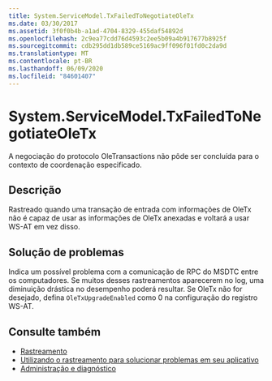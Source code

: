 ```yaml
---
title: System.ServiceModel.TxFailedToNegotiateOleTx
ms.date: 03/30/2017
ms.assetid: 3f0f0b4b-a1ad-4704-8329-455daf54892d
ms.openlocfilehash: 2c9ea77cdd76d4593c2ee5b09a4b917677b8925f
ms.sourcegitcommit: cdb295dd1db589ce5169ac9ff096f01fd0c2da9d
ms.translationtype: MT
ms.contentlocale: pt-BR
ms.lasthandoff: 06/09/2020
ms.locfileid: "84601407"
---
```

# <a name="systemservicemodeltxfailedtonegotiateoletx"></a>System.ServiceModel.TxFailedToNegotiateOleTx
A negociação do protocolo OleTransactions não pôde ser concluída para o contexto de coordenação especificado.  
  
## <a name="description"></a>Descrição  
 Rastreado quando uma transação de entrada com informações de OleTx não é capaz de usar as informações de OleTx anexadas e voltará a usar WS-AT em vez disso.  
  
## <a name="troubleshooting"></a>Solução de problemas  
 Indica um possível problema com a comunicação de RPC do MSDTC entre os computadores. Se muitos desses rastreamentos aparecerem no log, uma diminuição drástica no desempenho poderá resultar.  Se OleTx não for desejado, defina `OleTxUpgradeEnabled` como 0 na configuração do registro WS-AT.  
  
## <a name="see-also"></a>Consulte também

- [Rastreamento](index.md)
- [Utilizando o rastreamento para solucionar problemas em seu aplicativo](using-tracing-to-troubleshoot-your-application.md)
- [Administração e diagnóstico](../index.md)
